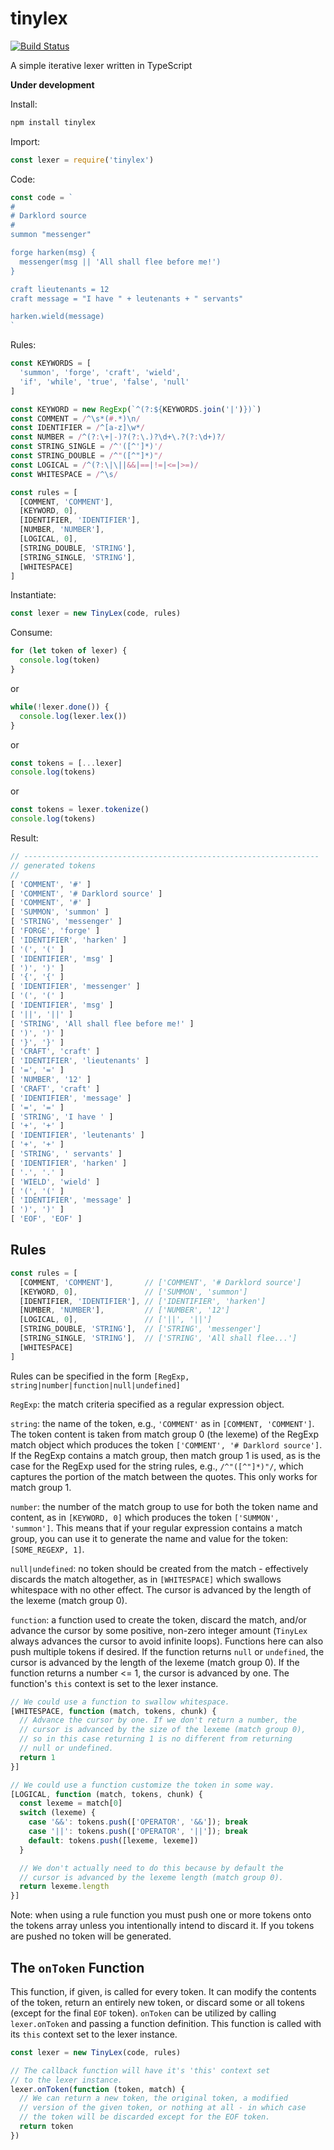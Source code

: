 # tinylex
[![Build Status](https://travis-ci.org/jabney/tinylex.svg?branch=master)](https://travis-ci.org/jabney/tinylex)

A simple iterative lexer written in TypeScript

**Under development**

Install:

```bash
npm install tinylex
```

Import:

```javascript
const lexer = require('tinylex')
```

Code:

```javascript
const code = `
#
# Darklord source
#
summon "messenger"

forge harken(msg) {
  messenger(msg || 'All shall flee before me!')
}

craft lieutenants = 12
craft message = "I have " + leutenants + " servants"

harken.wield(message)
`
```

Rules:

```javascript
const KEYWORDS = [
  'summon', 'forge', 'craft', 'wield',
  'if', 'while', 'true', 'false', 'null'
]

const KEYWORD = new RegExp(`^(?:${KEYWORDS.join('|')})`)
const COMMENT = /^\s*(#.*)\n/
const IDENTIFIER = /^[a-z]\w*/
const NUMBER = /^(?:\+|-)?(?:\.)?\d+\.?(?:\d+)?/
const STRING_SINGLE = /^'([^']*)'/
const STRING_DOUBLE = /^"([^"]*)"/
const LOGICAL = /^(?:\|\||&&|==|!=|<=|>=)/
const WHITESPACE = /^\s/

const rules = [
  [COMMENT, 'COMMENT'],
  [KEYWORD, 0],
  [IDENTIFIER, 'IDENTIFIER'],
  [NUMBER, 'NUMBER'],
  [LOGICAL, 0],
  [STRING_DOUBLE, 'STRING'],
  [STRING_SINGLE, 'STRING'],
  [WHITESPACE]
]
```

Instantiate:

```javascript
const lexer = new TinyLex(code, rules)
```

Consume:

```javascript
for (let token of lexer) {
  console.log(token)
}
```

or

```javascript
while(!lexer.done()) {
  console.log(lexer.lex())
}
```

or

```javascript
const tokens = [...lexer]
console.log(tokens)
```

or

```javascript
const tokens = lexer.tokenize()
console.log(tokens)
```

Result:

```javascript
// ------------------------------------------------------------------
// generated tokens
//
[ 'COMMENT', '#' ]
[ 'COMMENT', '# Darklord source' ]
[ 'COMMENT', '#' ]
[ 'SUMMON', 'summon' ]
[ 'STRING', 'messenger' ]
[ 'FORGE', 'forge' ]
[ 'IDENTIFIER', 'harken' ]
[ '(', '(' ]
[ 'IDENTIFIER', 'msg' ]
[ ')', ')' ]
[ '{', '{' ]
[ 'IDENTIFIER', 'messenger' ]
[ '(', '(' ]
[ 'IDENTIFIER', 'msg' ]
[ '||', '||' ]
[ 'STRING', 'All shall flee before me!' ]
[ ')', ')' ]
[ '}', '}' ]
[ 'CRAFT', 'craft' ]
[ 'IDENTIFIER', 'lieutenants' ]
[ '=', '=' ]
[ 'NUMBER', '12' ]
[ 'CRAFT', 'craft' ]
[ 'IDENTIFIER', 'message' ]
[ '=', '=' ]
[ 'STRING', 'I have ' ]
[ '+', '+' ]
[ 'IDENTIFIER', 'leutenants' ]
[ '+', '+' ]
[ 'STRING', ' servants' ]
[ 'IDENTIFIER', 'harken' ]
[ '.', '.' ]
[ 'WIELD', 'wield' ]
[ '(', '(' ]
[ 'IDENTIFIER', 'message' ]
[ ')', ')' ]
[ 'EOF', 'EOF' ]
```

## Rules

```javascript
const rules = [
  [COMMENT, 'COMMENT'],       // ['COMMENT', '# Darklord source']
  [KEYWORD, 0],               // ['SUMMON', 'summon']
  [IDENTIFIER, 'IDENTIFIER'], // ['IDENTIFIER', 'harken']
  [NUMBER, 'NUMBER'],         // ['NUMBER', '12']
  [LOGICAL, 0],               // ['||', '||']
  [STRING_DOUBLE, 'STRING'],  // ['STRING', 'messenger']
  [STRING_SINGLE, 'STRING'],  // ['STRING', 'All shall flee...']
  [WHITESPACE]
]
```

Rules can be specified in the form `[RegExp, string|number|function|null|undefined]`

`RegExp`: the match criteria specified as a regular expression object.

`string`: the name of the token, e.g., `'COMMENT'` as in `[COMMENT, 'COMMENT']`. The token content is taken from match group 0 (the lexeme) of the RegExp match object which produces the token `['COMMENT', '# Darklord source']`. If the RegExp contains a match group, then match group 1 is used, as is the case for the RegExp used for the string rules, e.g., `/^"([^"]*)"/`, which captures the portion of the match between the quotes. This only works for match group 1.

`number`: the number of the match group to use for both the token name and content, as in `[KEYWORD, 0]` which produces the token `['SUMMON', 'summon']`. This means that if your regular expression contains a match group, you can use it to generate the name and value for the token: `[SOME_REGEXP, 1]`.

`null|undefined`: no token should be created from the match - effectively discards the match altogether, as in `[WHITESPACE]` which swallows whitespace with no other effect. The cursor is advanced by the length of the lexeme (match group 0).

`function`: a function used to create the token, discard the match, and/or advance the cursor by some positive, non-zero integer amount (`TinyLex` always advances the cursor to avoid infinite loops). Functions here can also push multiple tokens if desired. If the function returns `null` or `undefined`, the cursor is advanced by the length of the lexeme (match group 0). If the function returns a number <= 1, the cursor is advanced by one. The function's `this` context is set to the lexer instance.

```javascript
// We could use a function to swallow whitespace.
[WHITESPACE, function (match, tokens, chunk) {
  // Advance the cursor by one. If we don't return a number, the
  // cursor is advanced by the size of the lexeme (match group 0),
  // so in this case returning 1 is no different from returning
  // null or undefined.
  return 1
}]
```

```javascript
// We could use a function customize the token in some way.
[LOGICAL, function (match, tokens, chunk) {
  const lexeme = match[0]
  switch (lexeme) {
    case '&&': tokens.push(['OPERATOR', '&&']); break
    case '||': tokens.push(['OPERATOR', '||']); break
    default: tokens.push([lexeme, lexeme])
  }

  // We don't actually need to do this because by default the
  // cursor is advanced by the lexeme length (match group 0).
  return lexeme.length
}]
```

Note: when using a rule function you must push one or more tokens onto the tokens array unless you intentionally intend to discard it. If you tokens are pushed no token will be generated.

## The `onToken` Function

This function, if given, is called for every token. It can modify the contents of the token, return an entirely new token, or discard some or all tokens (except for the final `EOF` token). `onToken` can be utilized by calling `lexer.onToken` and passing a function definition. This function is called with its `this` context set to the lexer instance.

```javascript
const lexer = new TinyLex(code, rules)

// The callback function will have it's 'this' context set
// to the lexer instance.
lexer.onToken(function (token, match) {
  // We can return a new token, the original token, a modified
  // version of the given token, or nothing at all - in which case
  // the token will be discarded except for the EOF token.
  return token
})
```
